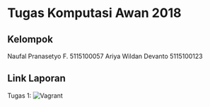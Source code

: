 # Tugas Komputasi Awan 2018

## Kelompok
 Naufal Pranasetyo F.		5115100057
 Ariya Wildan Devanto		5115100123

## Link Laporan

Tugas 1: ![Vagrant](https://github.com/ariya01/Cloud)
